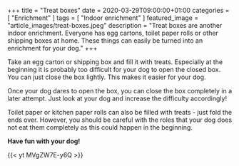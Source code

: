 +++
title =  "Treat boxes"
date = 2020-03-29T09:00:00+01:00
categories = [
    "Enrichment"
]
tags = [
    "Indoor enrichment"
]
featured_image = "article_images/treat-boxes.jpeg"
description = "Treat boxes are another indoor enrichment. Everyone has egg cartons, toilet paper rolls or other shipping boxes at home. These things can easily be turned into an enrichment for your dog."
+++

Take an egg carton or shipping box and fill it with treats. Especially at the beginning it is probably too difficult for your dog to open the closed box. You can just close the box lightly. This makes it easier for your dog.

Once your dog dares to open the box, you can close the box completely in a later attempt. Just look at your dog and increase the difficulty accordingly!

Toilet paper or kitchen paper rolls can also be filled with treats - just fold the ends over. However, you should be careful with the roles that your dog does not eat them completely as this could happen in the beginning.

**Have fun with your dog!**

{{< yt MVgZW7E-y6Q >}}
